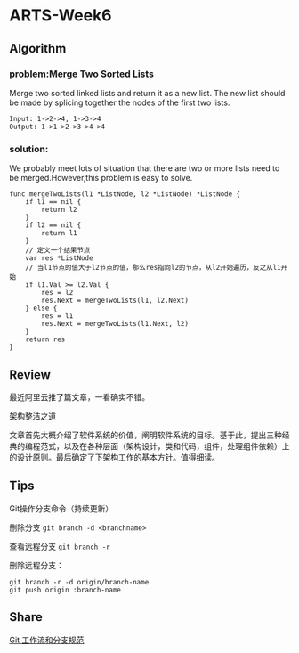 # ARTS-Week6

## Algorithm
### problem:Merge Two Sorted Lists
Merge two sorted linked lists and return it as a new list. The new list should be made by splicing together the nodes of the first two lists.
```
Input: 1->2->4, 1->3->4
Output: 1->1->2->3->4->4
```
### solution:
We probably meet lots of situation that there are two or more lists need to be merged.However,this problem is easy to solve.
```golang
func mergeTwoLists(l1 *ListNode, l2 *ListNode) *ListNode {
	if l1 == nil {
	    return l2
	}
	if l2 == nil {
	    return l1
	}
	// 定义一个结果节点
	var res *ListNode
	// 当l1节点的值大于l2节点的值，那么res指向l2的节点，从l2开始遍历，反之从l1开始
	if l1.Val >= l2.Val {
		res = l2
		res.Next = mergeTwoLists(l1, l2.Next)
	} else {
		res = l1
		res.Next = mergeTwoLists(l1.Next, l2)
	}
	return res
}
```

## Review
最近阿里云推了篇文章，一看确实不错。

[架构整洁之道](https://yq.aliyun.com/articles/702344?tk=ZUyGvJlxXjLRCYX4mXHISRgZjacO3YwM%2F5DA2qmvyj4%3D)

文章首先大概介绍了软件系统的价值，阐明软件系统的目标。基于此，提出三种经典的编程范式，以及在各种层面（架构设计，类和代码，组件，处理组件依赖）上的设计原则。最后确定了下架构工作的基本方针。值得细读。

## Tips
Git操作分支命令（持续更新）

删除分支  `git branch -d <branchname>`

查看远程分支  `git branch -r`

删除远程分支：
```git
git branch -r -d origin/branch-name
git push origin :branch-name
```
## Share
[Git 工作流和分支规范](week-6-share.md)